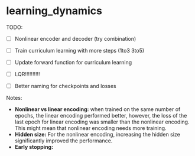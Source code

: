 # learning_dynamics

TODO:
- [ ] Nonlinear encoder and decoder (try combination)
- [ ] Train curriculum learning with more steps (1to3 3to5)
- [ ] Update forward function for curriculum learning
- [ ] LQR!!!!!!!!!!
- [ ] Better naming for checkpoints and losses


Notes:
- **Nonlinear vs linear encoding:** when trained on the same number of epochs, the linear encoding performed better, however, the loss of the last epoch for linear encoding was smaller than the nonlinear encoding. This might mean that nonlinear encoding needs more training.
- **Hidden size:** For the nonlinear encoding, increasing the hidden size significantly improved the performance.
- **Early stopping:**
